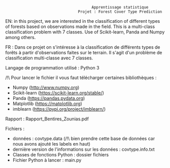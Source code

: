                                          Apprentissage statistique 
                                    Projet : Forest Cover Type Prediction 
                                    
EN: in this project, we are interested in the classification of different types of forests based on observations made in the field. This is a multi-class classification problem with 7 classes. Use of Scikit-learn, Panda and Numpy among others. 


FR : Dans ce projet on s'intéresse à la classification de différents types de forêts à partir d'observations faites sur le terrain. Il s'agit d'un problème de classification multi-classe avec 7 classes. 

Langage de programmation utilisé : Python 3

/!\ Pour lancer le fichier il vous faut télécharger certaines bibliothèques : 
- Numpy (http://www.numpy.org)
- Scikit-learn (https://scikit-learn.org/stable/)
- Panda (https://pandas.pydata.org)
- Matplotlib (https://matplotlib.org)
- imblearn (https://pypi.org/project/imblearn/)

Rapport : Rapport_Bentires_Zounias.pdf

Fichiers : 

- données : covtype.data (/!\ bien prendre cette base de données car nous avons ajouté les labels en haut)
- dernière version de l'informations sur les données : covtype.info.txt
- Classes de fonctions Python : dossier fichiers
- Fichier Python à lancer : main.py


